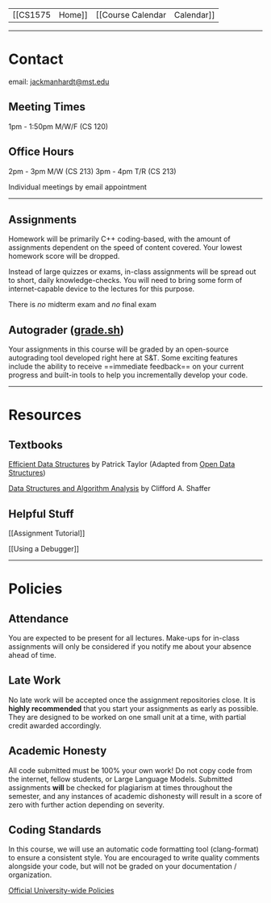 
|  |  |  |  |
|----------|----------|----------|----------|
| [[CS1575|Home]] | [[Course Calendar|Calendar]] | [[Syllabus]] | [[Lecture Notes]] |

---

# Contact
email: jackmanhardt@mst.edu

## Meeting Times
1pm - 1:50pm M/W/F (CS 120)

## Office Hours
2pm - 3pm M/W (CS 213)
3pm - 4pm T/R (CS 213)

Individual meetings by email appointment

---

## Assignments
Homework will be primarily C++ coding-based, with the amount of assignments dependent on the speed of content covered. Your lowest homework score will be dropped.

Instead of large quizzes or exams, in-class assignments will be spread out to short, daily knowledge-checks. You will need to bring some form of internet-capable device to the lectures for this purpose.

There is _no_ midterm exam and _no_ final exam

## Autograder ([grade.sh](https://gitlab.com/classroomcode/grade-sh/grade-sh))
Your assignments in this course will be graded by an open-source autograding tool developed right here at S&T. Some exciting features include the ability to receive ==immediate feedback== on your current progress and built-in tools to help you incrementally develop your code.

---

# Resources

## Textbooks

[Efficient Data Structures](https://www.cnsr.dev/index_files/Classes/DataStructures/Content/eds-cpp.pdf) by Patrick Taylor
(Adapted from [Open Data Structures](https://opendatastructures.org/))

[Data Structures and Algorithm Analysis](https://www.cnsr.dev/index_files/Classes/DataStructures/Content/DSA_Shaffer2013.pdf) by Clifford A. Shaffer

## Helpful Stuff

[[Assignment Tutorial]]

[[Using a Debugger]]

---

# Policies

## Attendance
You are expected to be present for all lectures. Make-ups for in-class assignments will only be considered if you notify me about your absence ahead of time.

## Late Work
No late work will be accepted once the assignment repositories close. It is **highly recommended** that you start your assignments as early as possible. They are designed to be worked on one small unit at a time, with partial credit awarded accordingly.

## Academic Honesty
All code submitted must be 100% your own work!
Do not copy code from the internet, fellow students, or Large Language Models. Submitted assignments **will** be checked for plagiarism at times throughout the semester, and any instances of academic dishonesty will result in a score of zero with further action depending on severity. 

## Coding Standards
In this course, we will use an automatic code formatting tool (clang-format) to ensure a consistent style. You are encouraged to write quality comments alongside your code, but will not be graded on your documentation / organization.

[Official University-wide Policies](https://registrar.mst.edu/academicregs/conductofstudents/)
